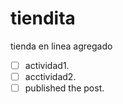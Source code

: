 # tiendita

tienda en linea agregado


- [ ] actividad1.
- [ ] acctividad2.
- [ ] published the post.
